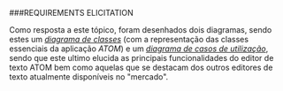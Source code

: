 ###REQUIREMENTS ELICITATION

Como resposta a este tópico, foram desenhados dois diagramas, sendo estes um [*diagrama de classes*](https://raw.githubusercontent.com/DiogoXRP/atom/master/ESOF-docs/AtomClassDiagram.jpg) (com a representação das classes
essenciais da aplicação *ATOM*) e um [*diagrama de casos de utilização*](https://raw.githubusercontent.com/DiogoXRP/atom/master/ESOF-docs/AtomUseCaseDiagram.jpg), sendo que este ultimo elucida as principais funcionalidades do editor de texto ATOM bem como aquelas que se destacam dos outros editores de texto atualmente disponíveis no "mercado".
